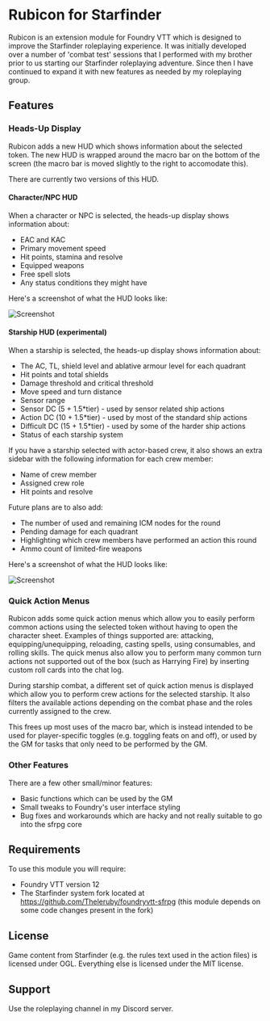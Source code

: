 # Rubicon for Starfinder

Rubicon is an extension module for Foundry VTT which is designed to improve the Starfinder roleplaying experience. It was initially developed over a number of 'combat test' sessions that I performed with my brother prior to us starting our Starfinder roleplaying adventure. Since then I have continued to expand it with new features as needed by my roleplaying group.

## Features

### Heads-Up Display

Rubicon adds a new HUD which shows information about the selected token. The new HUD is wrapped around the macro bar on the bottom of the screen (the macro bar is moved slightly to the right to accomodate this).

There are currently two versions of this HUD.

#### Character/NPC HUD

When a character or NPC is selected, the heads-up display shows information about:
 * EAC and KAC
 * Primary movement speed
 * Hit points, stamina and resolve
 * Equipped weapons
 * Free spell slots
 * Any status conditions they might have

Here's a screenshot of what the HUD looks like:

![Screenshot](https://stuff.theleruby.com/media/rubicon-character-hud.png)

#### Starship HUD (experimental)

When a starship is selected, the heads-up display shows information about:
 * The AC, TL, shield level and ablative armour level for each quadrant
 * Hit points and total shields
 * Damage threshold and critical threshold
 * Move speed and turn distance
 * Sensor range
 * Sensor DC (5 + 1.5*tier) - used by sensor related ship actions
 * Action DC (10 + 1.5*tier) - used by most of the standard ship actions
 * Difficult DC (15 + 1.5*tier) - used by some of the harder ship actions
 * Status of each starship system

If you have a starship selected with actor-based crew, it also shows an extra sidebar with the following information for each crew member:
 * Name of crew member
 * Assigned crew role
 * Hit points and resolve

Future plans are to also add:
 * The number of used and remaining ICM nodes for the round
 * Pending damage for each quadrant
 * Highlighting which crew members have performed an action this round
 * Ammo count of limited-fire weapons

Here's a screenshot of what the HUD looks like:

![Screenshot](https://stuff.theleruby.com/media/rubicon-starship-hud.png)

### Quick Action Menus

Rubicon adds some quick action menus which allow you to easily perform common actions using the selected token without having to open the character sheet. Examples of things supported are: attacking, equipping/unequipping, reloading, casting spells, using consumables, and rolling skills. The quick menus also allow you to perform many common turn actions not supported out of the box (such as Harrying Fire) by inserting custom roll cards into the chat log.

During starship combat, a different set of quick action menus is displayed which allow you to perform crew actions for the selected starship. It also filters the available actions depending on the combat phase and the roles currently assigned to the crew.

This frees up most uses of the macro bar, which is instead intended to be used for player-specific toggles (e.g. toggling feats on and off), or used by the GM for tasks that only need to be performed by the GM.

### Other Features

There are a few other small/minor features:

* Basic functions which can be used by the GM
* Small tweaks to Foundry's user interface styling
* Bug fixes and workarounds which are hacky and not really suitable to go into the sfrpg core

## Requirements
To use this module you will require:
- Foundry VTT version 12
- The Starfinder system fork located at https://github.com/Theleruby/foundryvtt-sfrpg (this module depends on some code changes present in the fork)

## License
Game content from Starfinder (e.g. the rules text used in the action files) is licensed under OGL. Everything else is licensed under the MIT license.

## Support
Use the roleplaying channel in my Discord server.
